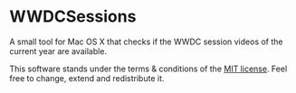 WWDCSessions
============

A small tool for Mac OS X that checks if the WWDC session videos of the current year are available.

This software stands under the terms & conditions of the [MIT license](http://cocoanaut.mit-license.org). Feel free to change, extend and redistribute it.